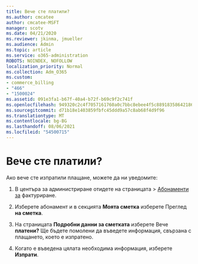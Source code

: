 ```yaml
---
title: Вече сте платили?
ms.author: cmcatee
author: cmcatee-MSFT
manager: scotv
ms.date: 04/21/2020
ms.reviewer: jkinma, jmueller
ms.audience: Admin
ms.topic: article
ms.service: o365-administration
ROBOTS: NOINDEX, NOFOLLOW
localization_priority: Normal
ms.collection: Adm_O365
ms.custom:
- commerce_billing
- "466"
- "1500024"
ms.assetid: 091e3fa1-b67f-40a4-b72f-b69c9f2c741f
ms.openlocfilehash: 949320c2c4f7057161760a0c7bbc8ebee4f5c88918358642186d1b30b8478ebb
ms.sourcegitcommit: d71b18e1403859fbfc45ddd9a57c8ab68f4d9f96
ms.translationtype: MT
ms.contentlocale: bg-BG
ms.lasthandoff: 08/06/2021
ms.locfileid: "54500715"
---
```

# <a name="already-paid"></a>Вече сте платили?

Ако вече сте изпратили плащане, можете да ни уведомите:
  
1. В центъра за администриране  отидете на страницата \> [Абонаменти за](https://go.microsoft.com/fwlink/p/?linkid=842054) фактуриране.

2. Изберете абонамент и в секцията **Моята сметка** изберете Преглед **на сметка**.

3. На страницата **Подробни данни за сметката** изберете Вече **платени?** Ще бъдете помолени да въведете информация, свързана с плащането, което е изпратено.

4. Когато е въведена цялата необходима информация, изберете **Изпрати**.
